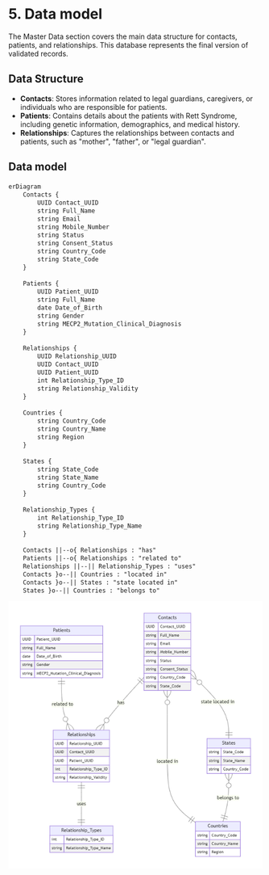 # 5. Data model

The Master Data section covers the main data structure for contacts, patients, and relationships. This database represents the final version of validated records.

## Data Structure
- **Contacts**: Stores information related to legal guardians, caregivers, or individuals who are responsible for patients.
- **Patients**: Contains details about the patients with Rett Syndrome, including genetic information, demographics, and medical history.
- **Relationships**: Captures the relationships between contacts and patients, such as "mother", "father", or "legal guardian".

## Data model

```mermaid
erDiagram
    Contacts {
        UUID Contact_UUID
        string Full_Name
        string Email
        string Mobile_Number
        string Status
        string Consent_Status
        string Country_Code
        string State_Code
    }

    Patients {
        UUID Patient_UUID
        string Full_Name
        date Date_of_Birth
        string Gender
        string MECP2_Mutation_Clinical_Diagnosis
    }

    Relationships {
        UUID Relationship_UUID
        UUID Contact_UUID
        UUID Patient_UUID
        int Relationship_Type_ID
        string Relationship_Validity
    }

    Countries {
        string Country_Code
        string Country_Name
        string Region
    }

    States {
        string State_Code
        string State_Name
        string Country_Code
    }

    Relationship_Types {
        int Relationship_Type_ID
        string Relationship_Type_Name
    }

    Contacts ||--o{ Relationships : "has"
    Patients ||--o{ Relationships : "related to"
    Relationships ||--|| Relationship_Types : "uses"
    Contacts }o--|| Countries : "located in"
    Contacts }o--|| States : "state located in"
    States }o--|| Countries : "belongs to"
```

![Database model](./images/datamodel.png)